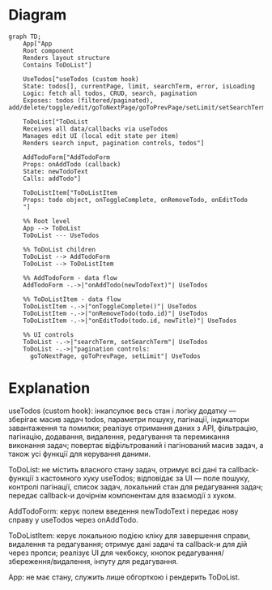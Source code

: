 # Diagram

```mermaid
graph TD;
    App["App
    Root component
    Renders layout structure
    Contains ToDoList"] 

    UseTodos["useTodos (custom hook)
    State: todos[], currentPage, limit, searchTerm, error, isLoading
    Logic: fetch all todos, CRUD, search, pagination
    Exposes: todos (filtered/paginated), add/delete/toggle/edit/goToNextPage/goToPrevPage/setLimit/setSearchTerm"]

    ToDoList["ToDoList
    Receives all data/callbacks via useTodos
    Manages edit UI (local edit state per item)
    Renders search input, pagination controls, todos"] 

    AddTodoForm["AddTodoForm
    Props: onAddTodo (callback)
    State: newTodoText
    Calls: addTodo"] 

    ToDoListItem["ToDoListItem
    Props: todo object, onToggleComplete, onRemoveTodo, onEditTodo
    "] 

    %% Root level
    App --> ToDoList
    ToDoList --- UseTodos

    %% ToDoList children
    ToDoList --> AddTodoForm
    ToDoList --> ToDoListItem

    %% AddTodoForm - data flow
    AddTodoForm -.->|"onAddTodo(newTodoText)"| UseTodos

    %% ToDoListItem - data flow
    ToDoListItem -.->|"onToggleComplete()"| UseTodos
    ToDoListItem -.->|"onRemoveTodo(todo.id)"| UseTodos
    ToDoListItem -.->|"onEditTodo(todo.id, newTitle)"| UseTodos

    %% UI controls
    ToDoList -.->|"searchTerm, setSearchTerm"| UseTodos
    ToDoList -.->|"pagination controls:
      goToNextPage, goToPrevPage, setLimit"| UseTodos
```

# Explanation

useTodos (custom hook): інкапсулює весь стан і логіку додатку — зберігає масив задач todos, параметри пошуку, пагінації, індикатори завантаження та помилки; реалізує отримання даних з API, фільтрацію, пагінацію, додавання, видалення, редагування та перемикання виконання задач; повертає відфільтрований і пагінований масив задач, а також усі функції для керування даними.

ToDoList: не містить власного стану задач, отримує всі дані та callback-функції з кастомного хуку useTodos; відповідає за UI — поле пошуку, контролі пагінації, список задач, локальний стан для редагування задач; передає callback-и дочірнім компонентам для взаємодії з хуком.

AddTodoForm: керує полем введення newTodoText і передає нову справу у useTodos через onAddTodo.

ToDoListItem: керує локальною подією кліку для завершення справи, видалення та редагування; отримує дані задачі та callback-и для дій через пропси; реалізує UI для чекбоксу, кнопок редагування/збереження/видалення, інпуту для редагування.

App: не має стану, служить лише обгорткою і рендерить ToDoList.
